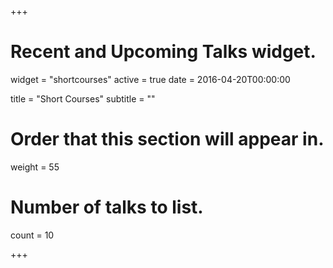 +++
# Recent and Upcoming Talks widget.
widget = "shortcourses"
active = true
date = 2016-04-20T00:00:00

title = "Short Courses"
subtitle = ""

# Order that this section will appear in.
weight = 55

# Number of talks to list.
count = 10

+++

